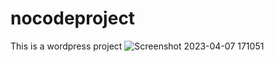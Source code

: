 # nocodeproject
This is a wordpress project
![Screenshot 2023-04-07 171051](https://user-images.githubusercontent.com/91112835/230624453-603c6d80-4d98-4159-8f86-de610ccc28e1.png)
